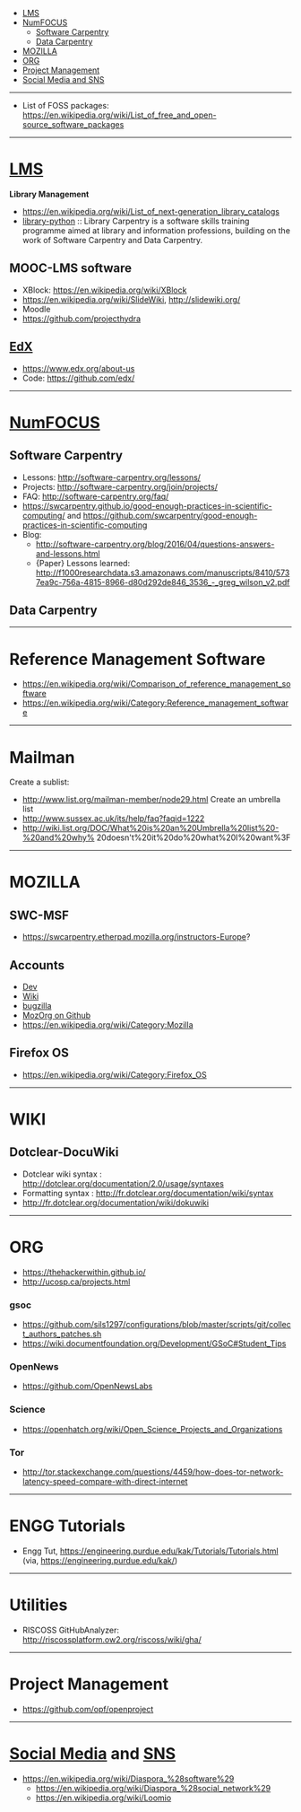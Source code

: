 + [LMS](#lms)
+ [NumFOCUS](#numfocus)
    + [Software Carpentry](#software-carpentry)
    + [Data Carpentry](#data-carpentry)
+ [MOZILLA](#mozilla)
+ [ORG](#org)
+ [Project Management](#project-management)    
+ [Social Media and SNS](#social-media-and-sns)

----

+ List of FOSS packages: https://en.wikipedia.org/wiki/List_of_free_and_open-source_software_packages

----

# [LMS](https://en.wikipedia.org/wiki/Integrated_library_system)
__Library Management__
+ https://en.wikipedia.org/wiki/List_of_next-generation_library_catalogs
+ [library-python](https://github.com/data-lessons/library-python) :: Library Carpentry is a software skills training programme aimed at library and information professions, building on the work of Software Carpentry and Data Carpentry.


## MOOC-LMS software
+ XBlock: https://en.wikipedia.org/wiki/XBlock 
+ https://en.wikipedia.org/wiki/SlideWiki, http://slidewiki.org/
+ Moodle
+ https://github.com/projecthydra

## [EdX](https://en.wikipedia.org/wiki/EdX)
+ https://www.edx.org/about-us
+ Code: https://github.com/edx/


----

# [NumFOCUS](http://www.numfocus.org)
## Software Carpentry
+ Lessons: http://software-carpentry.org/lessons/
+ Projects: http://software-carpentry.org/join/projects/
+ FAQ: http://software-carpentry.org/faq/
+ https://swcarpentry.github.io/good-enough-practices-in-scientific-computing/ and https://github.com/swcarpentry/good-enough-practices-in-scientific-computing
+ Blog:
    + http://software-carpentry.org/blog/2016/04/questions-answers-and-lessons.html
    + {Paper} Lessons learned: http://f1000researchdata.s3.amazonaws.com/manuscripts/8410/5737ea9c-756a-4815-8966-d80d292de846_3536_-_greg_wilson_v2.pdf

## Data Carpentry

----

# Reference Management Software
+ https://en.wikipedia.org/wiki/Comparison_of_reference_management_software
+ https://en.wikipedia.org/wiki/Category:Reference_management_software

----

# Mailman
Create a sublist:
+ http://www.list.org/mailman-member/node29.html
Create an umbrella list 
+ http://www.sussex.ac.uk/its/help/faq?faqid=1222
+ http://wiki.list.org/DOC/What%20is%20an%20Umbrella%20list%20-%20and%20why%
20doesn't%20it%20do%20what%20I%20want%3F

----

# MOZILLA
## SWC-MSF
+ https://swcarpentry.etherpad.mozilla.org/instructors-Europe?

## Accounts
+ [Dev](https://developer.mozilla.org)
+ [Wiki](https://wiki.mozilla.org/)
+ [bugzilla](https://bugzilla.mozilla.org/)
+ [MozOrg on Github](https://github.com/mozilla/)
+ https://en.wikipedia.org/wiki/Category:Mozilla

## Firefox OS
+ https://en.wikipedia.org/wiki/Category:Firefox_OS

----

# WIKI
## Dotclear-DocuWiki
+ Dotclear wiki syntax : http://dotclear.org/documentation/2.0/usage/syntaxes
+ Formatting syntax : http://fr.dotclear.org/documentation/wiki/syntax
+ http://fr.dotclear.org/documentation/wiki/dokuwiki

----

# ORG
+ https://thehackerwithin.github.io/
+ http://ucosp.ca/projects.html

### gsoc
+ https://github.com/sils1297/configurations/blob/master/scripts/git/collect_authors_patches.sh
+ https://wiki.documentfoundation.org/Development/GSoC#Student_Tips

### OpenNews
+ https://github.com/OpenNewsLabs

### Science 
+ https://openhatch.org/wiki/Open_Science_Projects_and_Organizations

### Tor
+ http://tor.stackexchange.com/questions/4459/how-does-tor-network-latency-speed-compare-with-direct-internet

----

# ENGG Tutorials
+ Engg Tut, https://engineering.purdue.edu/kak/Tutorials/Tutorials.html (via, https://engineering.purdue.edu/kak/)

----

# Utilities
+ RISCOSS GitHubAnalyzer: http://riscossplatform.ow2.org/riscoss/wiki/gha/

----

# Project Management
+ https://github.com/opf/openproject

----

# [Social Media](https://en.wikipedia.org/wiki/Social_media) and [SNS](https://en.wikipedia.org/wiki/Social_networking_service)
+ https://en.wikipedia.org/wiki/Diaspora_%28software%29
    + https://en.wikipedia.org/wiki/Diaspora_%28social_network%29 
    + https://en.wikipedia.org/wiki/Loomio

